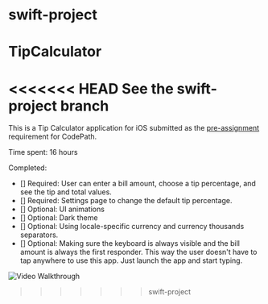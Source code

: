 # swift-project
# TipCalculator

<<<<<<< HEAD
See the swift-project branch
=======
This is a Tip Calculator application for iOS submitted as the [pre-assignment](https://gist.github.com/timothy1ee/7747214) requirement for CodePath.

Time spent: 16 hours

Completed:

* [] Required: User can enter a bill amount, choose a tip percentage, and see the tip and total values.
* [] Required: Settings page to change the default tip percentage.
* [] Optional: UI animations
* [] Optional: Dark theme
* [] Optional: Using locale-specific currency and currency thousands separators.
* [] Optional: Making sure the keyboard is always visible and the bill amount is always the first responder. This way the user doesn't have to tap anywhere to use this app. Just launch the app and start typing.


![Video Walkthrough](https://github.com/leopoldlam/swift-project/blob/swift-project/Tips%20Calculator/TipsCalculatorDemo.gif)
>>>>>>> swift-project
